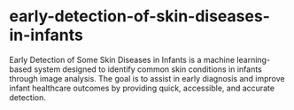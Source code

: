 # early-detection-of-skin-diseases-in-infants
Early Detection of Some Skin Diseases in Infants is a machine learning-based system designed to identify common skin conditions in infants through image analysis. The goal is to assist in early diagnosis and improve infant healthcare outcomes by providing quick, accessible, and accurate detection.
